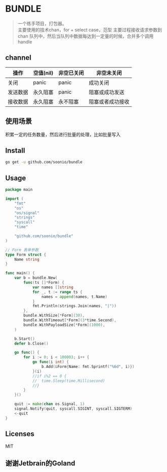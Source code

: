 # BUNDLE

> 一个练手项目，打包器。  
> 主要使用的技术chan，for + select case，范型
> 主要过程接收请求参数到 chan 队列中，然后当队列中数据每达到一定量的时候，合并多个调用handle

## channel

| 操作   | 空值(nil) | 非空已关闭 | 非空未关闭    |
|------|---------|-------|----------|
| 关闭   | panic   | panic | 成功关闭     |
| 发送数据 | 永久阻塞    | panic | 阻塞或成功发送  |
| 接收数据 | 永久阻塞    | 永不阻塞  | 阻塞或者成功接收 |


## 使用场景

  积累一定的任务数量，然后进行批量的处理，比如批量写入

## Install

```bash
go get -u github.com/soonio/bundle
```

## Usage

```go
package main

import (
    "fmt"
    "os"
    "os/signal"
    "strings"
    "syscall"
    "time"

    "github.com/soonio/bundle"
)

// Form 表单参数
type Form struct {
    Name string
}

func main() {
    var b = bundle.New(
        func(ts []*Form) {
            var names []string
            for _, t := range ts {
                names = append(names, t.Name)
            }
            fmt.Println(strings.Join(names, "|"))
        },
        bundle.WithSize[*Form](30),
        bundle.WithTimeout[*Form](3*time.Second),
        bundle.WithPayloadSize[*Form](1000),
    )

    b.Start()
    defer b.Close()

    go func() {
        for i := 0; i < 100003; i++ {
            go func(i int) {
                b.Add(&Form{Name: fmt.Sprintf("%6d", i)})
            }(i)
            //if i%2 == 0 {
            //	time.Sleep(time.Millisecond)
            //}
        }
    }()

    quit := make(chan os.Signal, 1)
    signal.Notify(quit, syscall.SIGINT, syscall.SIGTERM)
    <-quit
}

```

## Licenses
    
  MIT

## 谢谢Jetbrain的Goland